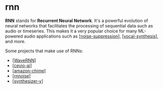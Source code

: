 # rnn

**RNN** stands for **Recurrent Neural Network**.  It's a powerful evolution of neural networks that facilitates the processing of sequential data such as audio or timeseries.  This makes it a very popular choice for many ML-powered audio applications such as [[noise-suppression]], [[vocal-synthesis]], and more.

Some projects that make use of RNNs:

 * [[WaveRNN]]
 * [[cevio-ai]]
 * [[amazon-chime]]
 * [[rnnoise]]
 * [[synthesizer-v]]

[//begin]: # "Autogenerated link references for markdown compatibility"
[noise-suppression]: noise-suppression "noise-suppression"
[vocal-synthesis]: vocal-synthesis "vocal synthesis"
[WaveRNN]: WaveRNN "WaveRNN"
[cevio-ai]: cevio-ai "cevio ai"
[amazon-chime]: amazon-chime "amazon-chime"
[rnnoise]: rnnoise "rnnoise"
[synthesizer-v]: synthesizer-v "Synthesizer V"
[//end]: # "Autogenerated link references"
